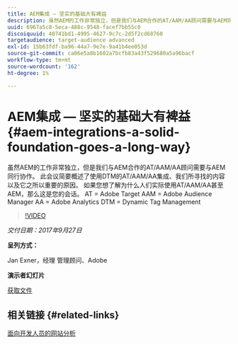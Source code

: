 ```yaml
---
title: AEM集成 — 坚实的基础大有裨益
description: 虽然AEM的工作非常独立，但是我们与AEM合作的AT/AAM/AA顾问需要与AEM同行协作。 此会议简要概述了使用DTM的AT/AAM/AA集成、我们所寻找的内容以及它之所以重要的原因。
uuid: 6967a5c8-5eca-488c-9548-facef7bb55c0
discoiquuid: 40741bd1-4995-4627-9c7c-2d5f2cd68760
targetaudience: target-audience advanced
exl-id: 15b63fdf-ba96-44a7-9e7e-9a41b4ee053d
source-git-commit: ca06e5a8b1602a7bcfb83a43f529680a5a96bacf
workflow-type: tm+mt
source-wordcount: '162'
ht-degree: 1%

---
```


# AEM集成 — 坚实的基础大有裨益{#aem-integrations-a-solid-foundation-goes-a-long-way}

虽然AEM的工作非常独立，但是我们与AEM合作的AT/AAM/AA顾问需要与AEM同行协作。 此会议简要概述了使用DTM的AT/AAM/AA集成、我们所寻找的内容以及它之所以重要的原因。 如果您想了解为什么人们实际使用AT/AAM/AA甚至AEM，那么这是您的会话。   AT = Adobe Target AAM = Adobe Audience Manager AA = Adobe Analytics DTM = Dynamic Tag Management

>[!VIDEO](https://video.tv.adobe.com/v/19833/?quality=9)

*交付日期：2017年9月27日*

**呈列方式：**

Jan Exner，经理 管理顾问、Adobe

**演示者幻灯片**

[获取文件](assets/170927-aem-gems-integrations.pdf)

## 相关链接 {#related-links}

[面向开发人员的网站分析](https://webanalyticsfordevelopers.com/)

<!--
[Get back to the Overview](https://helpx.adobe.com/experience-manager/kt/eseminars/gems/aem-index.html)
-->
